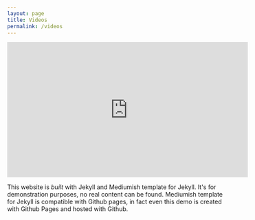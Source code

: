 ```yaml
---
layout: page
title: Videos
permalink: /videos
---
```


<iframe width="560" height="315" src="https://www.youtube.com/embed/VgSIV6nMAso" title="YouTube video player" frameborder="0" allow="accelerometer; autoplay; clipboard-write; encrypted-media; gyroscope; picture-in-picture" allowfullscreen></iframe>

This website is *built* with Jekyll and Mediumish template for Jekyll. It's for demonstration purposes, no real content can be found. Mediumish template for Jekyll is compatible with Github pages, in fact even this demo is created with Github Pages and hosted with Github.


